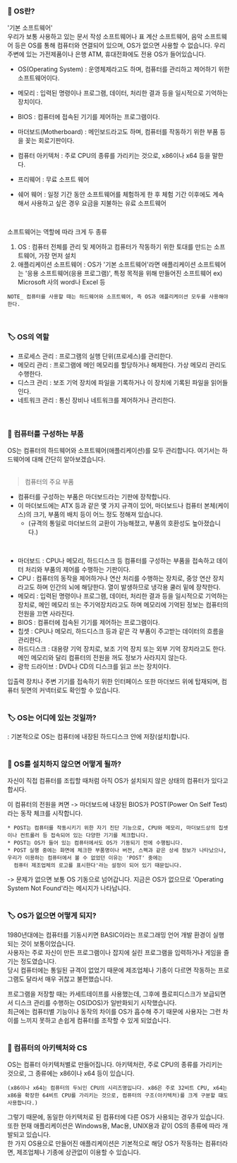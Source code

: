 ### 🔆 OS란?
'기본 소프트웨어'   
우리가 보통 사용하고 있는 문서 작성 소프트웨어나 표 계산 소프트웨어, 음악 소프트웨어 등은 OS를 통해 컴퓨터와 연결되어 있으며, OS가 없으면 사용할 수 없습니다. 우리 주변에 있는 가전제품이나 은행 ATM, 휴대전화에도 전용 OS가 들어있습니다.

* OS(Operating System)
: 운영체제라고도 하며, 컴퓨터를 관리하고 제어하기 위한 소프트웨어이다.

* 메모리
: 입력된 명령이나 프로그램, 데이터, 처리한 결과 등을 일시적으로 기억하는 장치이다.

* BIOS
: 컴퓨터에 접속된 기기를 제어하는 프로그램이다.

* 마더보드(Motherboard)
: 메인보드라고도 하며, 컴퓨터를 작동하기 위한 부품 등을 꽂는 회로기판이다.

* 컴퓨터 아키텍처
: 주로 CPU의 종류를 가리키는 것으로, x86이나 x64 등을 말한다.

* 프리웨어 : 무료 소프트 웨어
* 쉐어 웨어 : 일정 기간 동안 소프트웨어를 체험하게 한 후 체험 기간 이후에도 계속해서 사용하고 싶은 경우 요금을 지불하는 유료 소프트웨어
</br>

소프트웨어는 역할에 따라 크게 두 종류
1. OS : 컴퓨터 전체를 관리 및 제어하고 컴퓨터가 작동하기 위한 토대를 만드는 소프트웨어, 가장 먼저 설치
2. 애플리케이션 소프트웨어 : OS가 '기본 소프트웨어'라면 애플리케이션 소프트웨어는 '응용 소프트웨어(응용 프로그램)', 특정 목적을 위해 만들어진 소프트웨어 ex) Microsoft 사의 word나 Excel 등

```
NOTE_ 컴퓨터를 사용할 때는 하드웨어와 소프트웨어, 즉 OS과 애플리케이션 모두를 사용해야한다.
```
</br>

### 🏷️ OS의 역할
* 프로세스 관리 : 프로그램의 실행 단위(프로세스)를 관리한다.
* 메모리 관리 : 프로그램에 메인 메모리를 할당하거나 해제한다. 가상 메모리 관리도 수행한다.
* 디스크 관리 : 보조 기억 장치에 파일을 기록하거나 이 장치에 기록된 파일을 읽어들인다.
* 네트워크 관리 : 통신 장비나 네트워크를 제어하거나 관리한다.
</br>

### 🔆 컴퓨터를 구성하는 부품
OS는 컴퓨터의 하드웨어와 소프트웨어(애플리케이션)를 모두 관리합니다. 여기서는 하드웨어에 대해 간단히 알아보겠습니다.   
</br>

> 컴퓨터의 주요 부품
  * 컴퓨터를 구성하는 부품은 마더보드라는 기판에 장착합니다.
  * 이 마더보드에는 ATX 등과 같은 몇 가지 규격이 있어, 마더보드나 컴퓨터 본체(케이스)의 크기, 부품의 배치 등이 어느 정도 정해져 있습니다.
    * (규격의 통일로 마더보드의 교환이 가능해졌고, 부품의 호환성도 높아졌습니다.)
</br>

* 마더보드 : CPU나 메모리, 하드디스크 등 컴퓨터를 구성하는 부품을 접속하고 데이터 처리와 부품의 제어를 수행하는 기판이다.
* CPU : 컴퓨터의 동작을 제어하거나 연산 처리를 수행하는 장치로, 중앙 연산 장치라고도 하며 인간의 뇌에 해당한다. 열이 발생하므로 냉각용 쿨러 밑에 장착한다.
* 메모리 : 입력된 명령이나 프로그램, 데이터, 처리한 결과 등을 일시적으로 기억하는 장치로, 메인 메모리 또는 주기억장치라고도 하며 메모리에 기억된 정보는 컴퓨터의 전원을 끄면 사라진다.
* BIOS : 컴퓨터에 접속된 기기를 제어하는 프로그램이다.
* 칩셋 : CPU나 메모리, 하드디스크 등과 같은 각 부품이 주고받는 데이터의 흐름을 관리한다.
* 하드디스크 : 대용량 기억 장치로, 보조 기억 장치 또는 외부 기억 장치라고도 한다. 메인 메모리와 달리 컴퓨터의 전원을 꺼도 정보가 사라지지 않는다.
* 광학 드라이브 : DVD나 CD의 디스크를 읽고 쓰는 장치이다.

입출력 장치나 주변 기기를 접속하기 위한 인터페이스 또한 마더보드 위에 탑재되며, 컴퓨터 뒷면의 커넥터로도 확인할 수 있습니다.   
</br>

### 🏷️ OS는 어디에 있는 것일까?
: 기본적으로 OS는 컴퓨터에 내장된 하드디스크 안에 저장(설치)합니다.   
</br>

### 🔆 OS를 설치하지 않으면 어떻게 될까?
자신이 직접 컴퓨터를 조립할 때처럼 아직 OS가 설치되지 않은 상태의 컴퓨터가 있다고 합시다. 

이 컴퓨터의 전원을 켜면 -> 마더보드에 내장된 BIOS가 POST(Power On Self Test)라는 동작 체크를 시작합니다.    
```
* POST는 컴퓨터를 작동시키기 위한 자기 진단 기능으로, CPU와 메모리, 마더보드상의 칩셋이나 컨트롤러 등 접속되어 있는 다양한 기기를 체크합니다. 
* POST는 OS가 들어 있는 컴퓨터에서도 OS가 기동되기 전에 수행됩니다. 
* POST 실행 중에는 화면에 체크한 부품명이나 버전, 스펙과 같은 상세 정보가 나타났으나, 우리가 이용하는 컴퓨터에서 볼 수 없었던 이유는 'POST' 중에는 
  컴퓨터 제조업체의 로고를 표시한다'라는 설정이 되어 있기 때문입니다.
````
-> 문제가 없으면 보통 OS 기동으로 넘어갑니다. 지금은 OS가 없으므로 'Operating System Not Found'라는 메시지가 나타납니다.    
</br>

### 🏷️ OS가 없으면 어떻게 되지?
1980년대에는 컴퓨터를 기동시키면 BASIC이라는 프로그래밍 언어 개발 환경이 실행되는 것이 보통이었습니다.   
사용자는 주로 자신이 만든 프로그램이나 잡지에 실린 프로그램을 입력하거나 게임을 즐기는 정도였습니다.    
당시 컴퓨터에는 통일된 규격이 없었기 때문에 제조업체나 기종이 다르면 작동하는 프로그램도 달라서 매우 귀찮고 불편했습니다.   

프로그램을 저장할 때는 카세트테이프를 사용했는데, 그후에 플로피디스크가 보급되면서 디스크 관리를 수행하는 OS(DOS)가 일반화되기 시작했습니다.   
최근에는 컴퓨터별 기능이나 동작의 차이를 OS가 흡수해 주기 때문에 사용자는 그런 차이를 느끼지 못하고 손쉽게 컴퓨터를 조작할 수 있게 되었습니다.   
</br>

### 🔆 컴퓨터의 아키텍처와 CS
OS는 컴퓨터 아키텍처별로 만들어집니다. 아키텍처란, 주로 CPU의 종류를 가리키는 것으로, 그 종류에는 x86이나 x64 등이 있습니다.    
```
(x86이나 x64는 컴퓨터의 두뇌인 CPU의 시리즈명입니다. x86은 주로 32비트 CPU, x64는 x86을 확장한 64비트 CPU를 가리키는 것으로, 컴퓨터의 구조(아키텍처)를 크게 구분할 떄도 사용합니다.)
```
그렇기 때문에, 동일한 아키텍처로 된 컴퓨터에 다른 OS가 사용되는 경우가 있습니다.   
또한 현재 애플리케이션은 Windows용, Mac용, UNIX용과 같이 OS의 종류에 따라 개발되고 있습니다.   
한 가지 OS용으로 만들어진 애플리케이션은 기본적으로 해당 OS가 작동하는 컴퓨터라면, 제조업체나 기종에 상관없이 이용할 수 있습니다.   
